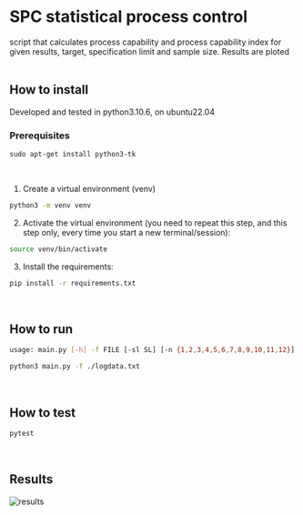# SPC statistical process control
script that calculates process capability and process capability index for given results, target, specification limit and sample size.
Results are ploted
&nbsp;
&nbsp;

## How to install
Developed and tested in python3.10.6, on ubuntu22.04

### Prerequisites
```
sudo apt-get install python3-tk
```
&nbsp;

1. Create a virtual environment (venv)
```bash
python3 -m venv venv
```

2. Activate the virtual environment (you need to repeat this step, and this step only, every time you start a new terminal/session):
```bash
source venv/bin/activate
```

3. Install the requirements:
```bash
pip install -r requirements.txt
```

&nbsp;
## How to run
```bash
usage: main.py [-h] -f FILE [-sl SL] [-n {1,2,3,4,5,6,7,8,9,10,11,12}]
```

```bash
python3 main.py -f ./logdata.txt
```

&nbsp;
## How to test
```bash
pytest
```

&nbsp;
## Results
![results](https://i.imgur.com/NfBCO1L.png)